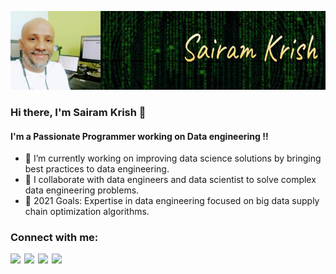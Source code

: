 [![Header](./images/profile-header-banner.jpg)][website]

### Hi there, I'm Sairam Krish 👋

#### I'm a Passionate Programmer working on Data engineering !!

- 🌱  I’m currently working on improving data science solutions by bringing best practices to data engineering.
- 👯  I collaborate with data engineers and data scientist to solve complex data engineering problems.
- 🥅  2021 Goals: Expertise in data engineering focused on big data supply chain optimization algorithms.

### Connect with me:

[<img align="left" width="22px" src="https://cdn.jsdelivr.net/npm/simple-icons@v3/icons/medium.svg" />][medium]
[<img align="left" width="22px" src="https://cdn.jsdelivr.net/npm/simple-icons@v3/icons/twitter.svg" />][twitter]
[<img align="left" width="22px" src="https://cdn.jsdelivr.net/npm/simple-icons@v3/icons/linkedin.svg" />][linkedin]
[<img align="left" width="22px" src="https://cdn.jsdelivr.net/npm/simple-icons@v3/icons/stackoverflow.svg" />][stackoverflow]

<br/>

<!-- 
### Core skills

- 🖥️. Languages -- ⭐ Python ⭐ Java ⭐ Javascript
- 💪  Strengths -- ⭐ Distributed Data ⭐ ETL ⭐ Big Data ⭐ Apache Airflow ⭐ Apache Spark ⭐ RDBMS ⭐ DevOps 
-->


[medium]: http://sairamkrish.medium.com
[website]: http://sairamkrish.medium.com
[twitter]: https://twitter.com/haisairam
[stackoverflow]: https://stackoverflow.com/users/1294667/sairam-krish
[linkedin]: https://www.linkedin.com/in/sairamkrish
